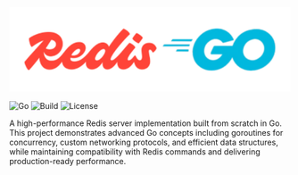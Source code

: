 <div align="center">
  <img src="assets/banner.png" alt="Redis in Go Banner" width="800"/>
</div>

![Go](https://img.shields.io/badge/Go-1.21+-00ADD8?style=for-the-badge&logo=go)
![Build](https://img.shields.io/badge/build-passing-brightgreen?style=for-the-badge&logo=github)
![License](https://img.shields.io/badge/license-MIT-blue?style=for-the-badge)

A high-performance Redis server implementation built from scratch in Go. This project demonstrates advanced Go concepts including goroutines for concurrency, custom networking protocols, and efficient data structures, while maintaining compatibility with Redis commands and delivering production-ready performance.
